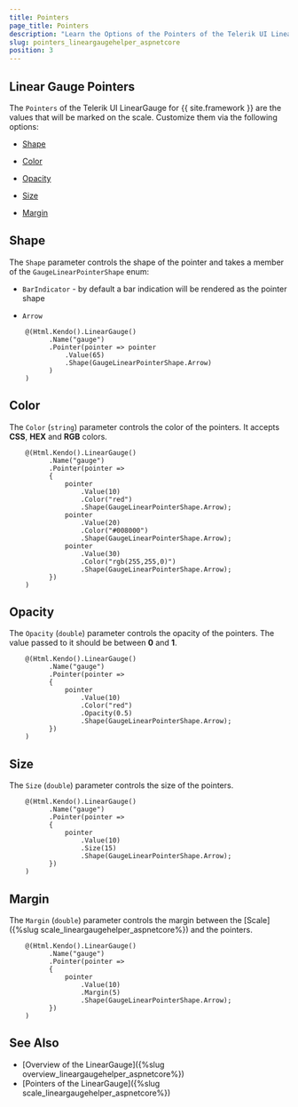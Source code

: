 ```yaml
---
title: Pointers
page_title: Pointers
description: "Learn the Options of the Pointers of the Telerik UI LinearGauge HtmlHelper for {{ site.framework }}."
slug: pointers_lineargaugehelper_aspnetcore
position: 3
---
```


## Linear Gauge Pointers

The `Pointers` of the Telerik UI LinearGauge for {{ site.framework }} are the values that will be marked on the scale. Customize them via the following options:

* [Shape](#shape)

* [Color](#color)

* [Opacity](#opacity)

* [Size](#size)

* [Margin](#margin)

## Shape

The `Shape` parameter controls the shape of the pointer and takes a member of the `GaugeLinearPointerShape` enum:

* `BarIndicator` - by default a bar indication will be rendered as the pointer shape

* `Arrow`

````CSHTML
    @(Html.Kendo().LinearGauge()
          .Name("gauge")
          .Pointer(pointer => pointer
              .Value(65)
              .Shape(GaugeLinearPointerShape.Arrow)
          )
    )
````

## Color

The `Color` (`string`) parameter controls the color of the pointers. It accepts **CSS**, **HEX** and **RGB** colors.

````CSHTML
    @(Html.Kendo().LinearGauge()
          .Name("gauge")
          .Pointer(pointer =>
          {
              pointer
                  .Value(10)
                  .Color("red")
                  .Shape(GaugeLinearPointerShape.Arrow);
              pointer
                  .Value(20)
                  .Color("#008000")
                  .Shape(GaugeLinearPointerShape.Arrow);
              pointer
                  .Value(30)
                  .Color("rgb(255,255,0)")
                  .Shape(GaugeLinearPointerShape.Arrow);
          })
    )
````

## Opacity

The `Opacity` (`double`) parameter controls the opacity of the pointers. The value passed to it should be between **0** and **1**.

````CSHML
    @(Html.Kendo().LinearGauge()
          .Name("gauge")
          .Pointer(pointer =>
          {
              pointer
                  .Value(10)
                  .Color("red")
                  .Opacity(0.5)
                  .Shape(GaugeLinearPointerShape.Arrow);
          })
    )
````

## Size

The `Size` (`double`) parameter controls the size of the pointers. 

````CSHTML
    @(Html.Kendo().LinearGauge()
          .Name("gauge")
          .Pointer(pointer =>
          {
              pointer
                  .Value(10)
                  .Size(15)
                  .Shape(GaugeLinearPointerShape.Arrow);
          })
    )
````

## Margin

The `Margin` (`double`) parameter controls the margin between the [Scale]({%slug scale_lineargaugehelper_aspnetcore%}) and the pointers.

````CSHTML
    @(Html.Kendo().LinearGauge()
          .Name("gauge")
          .Pointer(pointer =>
          {
              pointer
                  .Value(10)
                  .Margin(5)
                  .Shape(GaugeLinearPointerShape.Arrow);
          })
    )
````
## See Also

* [Overview of the LinearGauge]({%slug overview_lineargaugehelper_aspnetcore%})
* [Pointers of the LinearGauge]({%slug scale_lineargaugehelper_aspnetcore%})